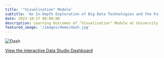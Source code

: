 ```yaml
---
title: '"Visualisation" Module'
subtitle: 'An In-Depth Exploration of Big Data Technologies and the Future of Big Data Analytics'
date: 2023-10-27 00:00:00
description: Learning Outcomes of "Visualisation" Module at University of Essex.
featured_image: '/images/demo/dash.jpg'
---
```


![Dash](/images/demo/dash.png)

[View the interactive Data Studio Dashboard](https://lookerstudio.google.com/u/0/reporting/8561a9e2-7ee2-483b-b50f-74d73d2124a8/page/DDUMC?utm_source=portfolio&utm_medium=banner&utm_campaign=visualization)
